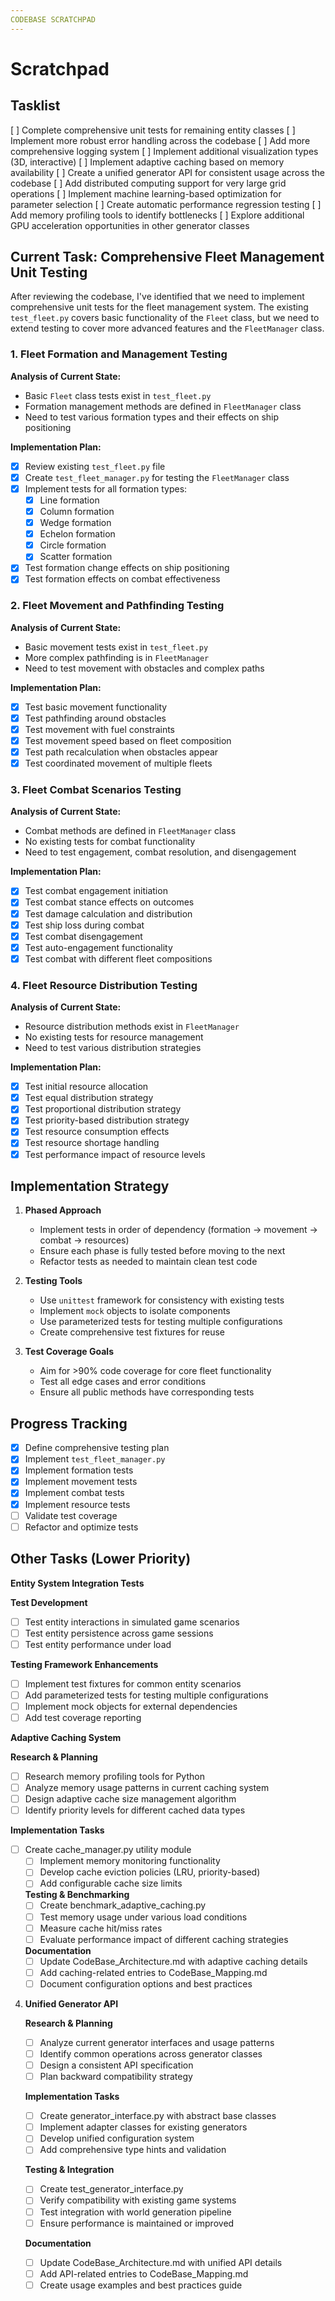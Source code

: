 ```yaml
---
CODEBASE SCRATCHPAD
---
```


# Scratchpad

## Tasklist

[ ] Complete comprehensive unit tests for remaining entity classes
[ ] Implement more robust error handling across the codebase
[ ] Add more comprehensive logging system
[ ] Implement additional visualization types (3D, interactive)
[ ] Implement adaptive caching based on memory availability
[ ] Create a unified generator API for consistent usage across the codebase
[ ] Add distributed computing support for very large grid operations
[ ] Implement machine learning-based optimization for parameter selection
[ ] Create automatic performance regression testing
[ ] Add memory profiling tools to identify bottlenecks
[ ] Explore additional GPU acceleration opportunities in other generator classes

## Current Task: Comprehensive Fleet Management Unit Testing

After reviewing the codebase, I've identified that we need to implement comprehensive unit tests for the fleet management system. The existing `test_fleet.py` covers basic functionality of the `Fleet` class, but we need to extend testing to cover more advanced features and the `FleetManager` class.

### 1. Fleet Formation and Management Testing

**Analysis of Current State:**
- Basic `Fleet` class tests exist in `test_fleet.py`
- Formation management methods are defined in `FleetManager` class
- Need to test various formation types and their effects on ship positioning

**Implementation Plan:**
- [X] Review existing `test_fleet.py` file
- [X] Create `test_fleet_manager.py` for testing the `FleetManager` class
- [X] Implement tests for all formation types:
  - [X] Line formation
  - [X] Column formation
  - [X] Wedge formation
  - [X] Echelon formation
  - [X] Circle formation
  - [X] Scatter formation
- [X] Test formation change effects on ship positioning
- [X] Test formation effects on combat effectiveness

### 2. Fleet Movement and Pathfinding Testing

**Analysis of Current State:**
- Basic movement tests exist in `test_fleet.py`
- More complex pathfinding is in `FleetManager`
- Need to test movement with obstacles and complex paths

**Implementation Plan:**
- [X] Test basic movement functionality
- [X] Test pathfinding around obstacles
- [X] Test movement with fuel constraints
- [X] Test movement speed based on fleet composition
- [X] Test path recalculation when obstacles appear
- [X] Test coordinated movement of multiple fleets

### 3. Fleet Combat Scenarios Testing

**Analysis of Current State:**
- Combat methods are defined in `FleetManager` class
- No existing tests for combat functionality
- Need to test engagement, combat resolution, and disengagement

**Implementation Plan:**
- [X] Test combat engagement initiation
- [X] Test combat stance effects on outcomes
- [X] Test damage calculation and distribution
- [X] Test ship loss during combat
- [X] Test combat disengagement
- [X] Test auto-engagement functionality
- [X] Test combat with different fleet compositions

### 4. Fleet Resource Distribution Testing

**Analysis of Current State:**
- Resource distribution methods exist in `FleetManager`
- No existing tests for resource management
- Need to test various distribution strategies

**Implementation Plan:**
- [X] Test initial resource allocation
- [X] Test equal distribution strategy
- [X] Test proportional distribution strategy
- [X] Test priority-based distribution strategy
- [X] Test resource consumption effects
- [X] Test resource shortage handling
- [X] Test performance impact of resource levels

## Implementation Strategy

1. **Phased Approach**
   - Implement tests in order of dependency (formation → movement → combat → resources)
   - Ensure each phase is fully tested before moving to the next
   - Refactor tests as needed to maintain clean test code

2. **Testing Tools**
   - Use `unittest` framework for consistency with existing tests
   - Implement `mock` objects to isolate components
   - Use parameterized tests for testing multiple configurations
   - Create comprehensive test fixtures for reuse

3. **Test Coverage Goals**
   - Aim for >90% code coverage for core fleet functionality
   - Test all edge cases and error conditions
   - Ensure all public methods have corresponding tests

## Progress Tracking

- [X] Define comprehensive testing plan
- [X] Implement `test_fleet_manager.py`
- [X] Implement formation tests
- [X] Implement movement tests
- [X] Implement combat tests
- [X] Implement resource tests
- [ ] Validate test coverage
- [ ] Refactor and optimize tests

## Other Tasks (Lower Priority)

**Entity System Integration Tests**

**Test Development**
- [ ] Test entity interactions in simulated game scenarios
- [ ] Test entity persistence across game sessions
- [ ] Test entity performance under load

**Testing Framework Enhancements**
- [ ] Implement test fixtures for common entity scenarios
- [ ] Add parameterized tests for testing multiple configurations
- [ ] Implement mock objects for external dependencies
- [ ] Add test coverage reporting

**Adaptive Caching System**

**Research & Planning**
- [ ] Research memory profiling tools for Python
- [ ] Analyze memory usage patterns in current caching system
- [ ] Design adaptive cache size management algorithm
- [ ] Identify priority levels for different cached data types

**Implementation Tasks**
- [ ] Create cache_manager.py utility module
   - [ ] Implement memory monitoring functionality
   - [ ] Develop cache eviction policies (LRU, priority-based)
   - [ ] Add configurable cache size limits

   **Testing & Benchmarking**
   - [ ] Create benchmark_adaptive_caching.py
   - [ ] Test memory usage under various load conditions
   - [ ] Measure cache hit/miss rates
   - [ ] Evaluate performance impact of different caching strategies

   **Documentation**
   - [ ] Update CodeBase_Architecture.md with adaptive caching details
   - [ ] Add caching-related entries to CodeBase_Mapping.md
   - [ ] Document configuration options and best practices

4. **Unified Generator API**

   **Research & Planning**
   - [ ] Analyze current generator interfaces and usage patterns
   - [ ] Identify common operations across generator classes
   - [ ] Design a consistent API specification
   - [ ] Plan backward compatibility strategy

   **Implementation Tasks**
   - [ ] Create generator_interface.py with abstract base classes
   - [ ] Implement adapter classes for existing generators
   - [ ] Develop unified configuration system
   - [ ] Add comprehensive type hints and validation

   **Testing & Integration**
   - [ ] Create test_generator_interface.py
   - [ ] Verify compatibility with existing game systems
   - [ ] Test integration with world generation pipeline
   - [ ] Ensure performance is maintained or improved

   **Documentation**
   - [ ] Update CodeBase_Architecture.md with unified API details
   - [ ] Add API-related entries to CodeBase_Mapping.md
   - [ ] Create usage examples and best practices guide